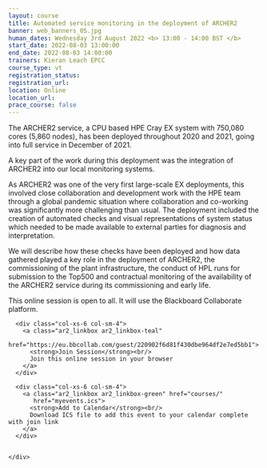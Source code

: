 ```yaml
---
layout: course
title: Automated service monitoring in the deployment of ARCHER2
banner: web_banners_05.jpg
human_dates: Wednesday 3rd August 2022 <b> 13:00 - 14:00 BST </b>
start_date: 2022-08-03 13:00:00
end_date: 2022-08-03 14:00:00
trainers: Kieran Leach EPCC
course_type: vt
registration_status:
registration_url:
location: Online
location_url:
prace_course: false
---
```


The ARCHER2 service, a CPU based HPE Cray EX system with 750,080 cores (5,860 nodes), has been deployed throughout 2020 and 2021, going into full service in December of 2021. 

A key part of the work during this deployment was the integration of ARCHER2 into our local monitoring systems. 

As ARCHER2 was one of the very first large-scale EX deployments, this involved close collaboration and development work with the HPE team through a global pandemic situation where collaboration and co-working was significantly more challenging than usual. The deployment included the creation of automated checks and visual representations of system status which needed to be made available to external parties for diagnosis and interpretation. 

We will describe how these checks have been deployed and how data gathered played a key role in the deployment of ARCHER2, the commissioning of the plant infrastructure, the conduct of HPL runs for submission to the Top500 and contractual monitoring of the availability of the ARCHER2 service during its commissioning and early life.


This online session is open to all. It will use the Blackboard Collaborate platform.



<section id="service">

  <div class="row ">	

      <div class="col-xs-6 col-sm-4">
        <a class="ar2_linkbox ar2_linkbox-teal" 
          href="https://eu.bbcollab.com/guest/220902f6d81f430dbe964df2e7ed5bb1">
          <strong>Join Session</strong><br/>
          Join this online session in your browser
        </a>
      </div>

      <div class="col-xs-6 col-sm-4">
        <a class="ar2_linkbox ar2_linkbox-green" href="courses/"
           href="myevents.ics">
          <strong>Add to Calendar</strong><br/>
          Download ICS file to add this event to your calendar complete with join link
        </a>
      </div>

											
    </div>




<!--
<h2><a name="video">Video</a></h2>

<div>

<iframe title="Video"  width="560" height="315" src="https://www.youtube.com/embed/XXXXXXXXXXX" frameborder="0" allow="accelerometer; autoplay; encrypted-media; gyroscope; picture-in-picture" allowfullscreen></iframe>

</div>

-->

<!--

<section id="service">
  <div class="container">
    <div class="row ">	



      <div class="col-xs-6 col-sm-4">
        <a class="ar2_linkbox ar2_linkbox-teal" href="  ">
          <strong>Transcript</strong><br/>
          Download a transcript of the video audio
        </a>
      </div>



      <div class="col-xs-6 col-sm-4">
        <a class="ar2_linkbox ar2_linkbox-green" href="courses/"
           href="ARCHER2_Training_VT.pdf">
          <strong>Slides</strong><br/>
          Download pdf of the presentation.
        </a>
      </div>
										
    </div>
  </div>
</section>
-->
